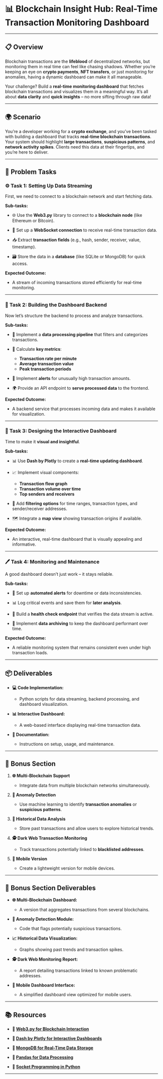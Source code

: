 # 📊 Blockchain Insight Hub: Real-Time Transaction Monitoring Dashboard

---

## 📋 Overview
Blockchain transactions are the **lifeblood** of decentralized networks, but monitoring them in real time can feel like chasing shadows. Whether you’re keeping an eye on **crypto payments**, **NFT transfers**, or just monitoring for anomalies, having a dynamic dashboard can make it all manageable.

Your challenge? Build a **real-time monitoring dashboard** that fetches blockchain transactions and visualizes them in a meaningful way. It’s all about **data clarity** and **quick insights** – no more sifting through raw data! 

---

## 🌍 Scenario
You’re a developer working for a **crypto exchange**, and you’ve been tasked with building a dashboard that tracks **real-time blockchain transactions**. Your system should highlight **large transactions**, **suspicious patterns**, and **network activity spikes**. Clients need this data at their fingertips, and you’re here to deliver. 

---

## 📝 Problem Tasks

### ⚙️ Task 1: Setting Up Data Streaming
First, we need to connect to a blockchain network and start fetching data. 

**Sub-tasks:**
- 🌐 Use the **Web3.py** library to connect to a **blockchain node** (like Ethereum or Bitcoin).  

- 📝 Set up a **WebSocket connection** to receive real-time transaction data.  

- 📥 Extract **transaction fields** (e.g., hash, sender, receiver, value, timestamp).  

- 🗃️ Store the data in a **database** (like SQLite or MongoDB) for quick access.  

**Expected Outcome:**
- A stream of incoming transactions stored efficiently for real-time monitoring.  

---

### 🔬 Task 2: Building the Dashboard Backend
Now let’s structure the backend to process and analyze transactions. 

**Sub-tasks:**
- 📑 Implement a **data processing pipeline** that filters and categorizes transactions.  

- 🧮 Calculate **key metrics**:  
  - **Transaction rate per minute**  
  - **Average transaction value**  
  - **Peak transaction periods**  

- 🔔 Implement **alerts** for unusually high transaction amounts.  

- 🌍 Provide an API endpoint to **serve processed data** to the frontend.  

**Expected Outcome:**
- A backend service that processes incoming data and makes it available for visualization.  

---

### 🔧 Task 3: Designing the Interactive Dashboard
Time to make it **visual and insightful**. 

**Sub-tasks:**
- 📊 Use **Dash by Plotly** to create a **real-time updating dashboard**.  

- 📈 Implement visual components:  
  - **Transaction flow graph**  
  - **Transaction volume over time**  
  - **Top senders and receivers**  

- 🔄 Add **filtering options** for time ranges, transaction types, and sender/receiver addresses.  

- 🗺️ Integrate a **map view** showing transaction origins if available.  

**Expected Outcome:**
- An interactive, real-time dashboard that is visually appealing and informative.  

---

### 🖊️ Task 4: Monitoring and Maintenance
A good dashboard doesn’t just work – it stays reliable. 

**Sub-tasks:**
- 🚨 Set up **automated alerts** for downtime or data inconsistencies.  

- 📊 Log critical events and save them for **later analysis**.  

- 🌱 Build a **health check endpoint** that verifies the data stream is active.  

- 💾 Implement **data archiving** to keep the dashboard performant over time.  

**Expected Outcome:**
- A reliable monitoring system that remains consistent even under high transaction loads.  

---

## 📦 Deliverables
- **💻 Code Implementation:**  
  - Python scripts for data streaming, backend processing, and dashboard visualization.  

- **📊 Interactive Dashboard:**  
  - A web-based interface displaying real-time transaction data.  

- **📝 Documentation:**  
  - Instructions on setup, usage, and maintenance.  

---

## 🎁 Bonus Section
1. **🌐 Multi-Blockchain Support**  
   - Integrate data from multiple blockchain networks simultaneously.  

2. **📡 Anomaly Detection**  
   - Use machine learning to identify **transaction anomalies** or **suspicious patterns**.  

3. **🔄 Historical Data Analysis**  
   - Store past transactions and allow users to explore historical trends.  

4. **🕵️ Dark Web Transaction Monitoring**  
   - Track transactions potentially linked to **blacklisted addresses**.  

5. **📲 Mobile Version**  
   - Create a lightweight version for mobile devices.  

---

## 🏅 Bonus Section Deliverables
- **🌐 Multi-Blockchain Dashboard:**  
  - A version that aggregates transactions from several blockchains.  

- **📡 Anomaly Detection Module:**  
  - Code that flags potentially suspicious transactions.  

- **📈 Historical Data Visualization:**  
  - Graphs showing past trends and transaction spikes.  

- **🕵️ Dark Web Monitoring Report:**  
  - A report detailing transactions linked to known problematic addresses.  

- **📲 Mobile Dashboard Interface:**  
  - A simplified dashboard view optimized for mobile users.  

---

## 📚 Resources

- **🔗 [Web3.py for Blockchain Interaction](https://web3py.readthedocs.io/)**  

- **🔗 [Dash by Plotly for Interactive Dashboards](https://dash.plotly.com/)**  

- **🔗 [MongoDB for Real-Time Data Storage](https://www.mongodb.com/)**  

- **🔗 [Pandas for Data Processing](https://pandas.pydata.org/)**  

- **🔗 [Socket Programming in Python](https://docs.python.org/3/library/socket.html)**

---
